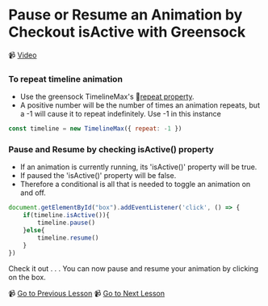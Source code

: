 # Pause or Resume an Animation by Checkout isActive with Greensock

📹 [Video](https://egghead.io/lessons/greensock-pause-or-resume-an-animation-by-checking-isactive-with-greensock)

### To repeat timeline animation

- Use the greensock TimelineMax's 🤔[repeat property](https://greensock.com/docs/v2/TimelineMax/repeat()).
- A positive number will be the number of times an animation repeats, but a -1 will cause it to repeat indefinitely. Use -1 in this instance

```js
const timeline = new TimelineMax({ repeat: -1 })
```

### Pause and Resume by checking isActive() property

- If an animation is currently running, its 'isActive()' property will be true.
- If paused the 'isActive()' property will be false.
- Therefore a conditional is all that is needed to toggle an animation on and off.

```js
document.getElementById("box").addEventListener('click', () => {
    if(timeline.isActive()){
        timeline.pause()
    }else{
        timeline.resume()
    } 
})
```

Check it out . . . You can now pause and resume your animation by clicking on the box.

📹 [Go to Previous Lesson](https://egghead.io/lessons/greensock-create-animation-steps-with-greensock-s-timeline)
📹 [Go to Next Lesson](https://egghead.io/lessons/greensock-manually-control-the-animation-with-progress-in-greensock)